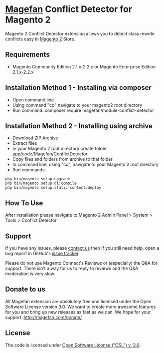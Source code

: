 # [Magefan](http://magefan.com/) Conflict Detector for Magento 2

Magento 2 Conflict Detector extension allows you to detect class rewrite conflicts easy in [Magento 2](http://magento.com/) Store.

## Requirements
  * Magento Community Edition 2.1.x-2.2.x or Magento Enterprise Edition 2.1.x-2.2.x

## Installation Method 1 - Installing via composer
  * Open command line
  * Using command "cd" navigate to your magento2 root directory
  * Run command: composer require magefan/module-conflict-detector

  

## Installation Method 2 - Installing using archive
  * Download [ZIP Archive](https://github.com/magefan/module-conflict-detector/archive/master.zip)
  * Extract files
  * In your Magento 2 root directory create folder app/code/Magefan/ConflictDetector
  * Copy files and folders from archive to that folder
  * In command line, using "cd", navigate to your Magento 2 root directory
  * Run commands:
```
php bin/magento setup:upgrade
php bin/magento setup:di:compile
php bin/magento setup:static-content:deploy
```
## How To Use
After installation please navigate to Magento 2 Admin Panel > System > Tools > Conflict Detector

## Support
If you have any issues, please [contact us](mailto:support@magefan.com)
then if you still need help, open a bug report in GitHub's
[issue tracker](https://github.com/magefan/module-conflict-detector/issues).

Please do not use Magento Connect's Reviews or (especially) the Q&A for support.
There isn't a way for us to reply to reviews and the Q&A moderation is very slow.

## Donate to us
All Magefan extension are absolutely free and licensed under the Open Software License version 3.0. We want to create more awesome features for you and bring up new releases as fast as we can. We hope for your support.
http://magefan.com/donate/

## License
The code is licensed under [Open Software License ("OSL") v. 3.0](http://opensource.org/licenses/osl-3.0.php).

